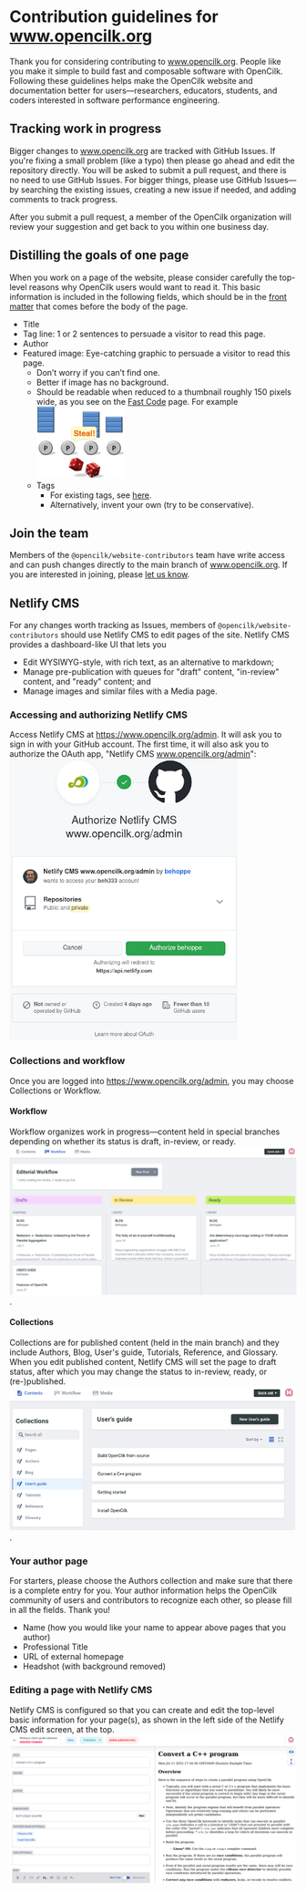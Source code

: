 # Contribution guidelines for www.opencilk.org

Thank you for considering contributing to www.opencilk.org. People like you make it simple to build fast and composable software with OpenCilk. Following these guidelines helps make the OpenCilk website and documentation better for users&mdash;researchers, educators, students, and coders interested in software performance engineering.

## Tracking work in progress

Bigger changes to www.opencilk.org are tracked with GitHub Issues. If you're fixing a small problem (like a typo) then please go ahead and 
edit the repository directly. You will be asked to submit a pull request, and there is no need to use GitHub Issues. For bigger things,
please use GitHub Issues&mdash;by searching the existing issues, creating a new issue if needed, and adding comments to track progress.

After you submit a pull request, a member of the OpenCilk organization will review your suggestion and get back to you within one business day.

## Distilling the goals of one page

When you work on a page of the website, please consider carefully the top-level reasons why OpenCilk users would want to read it. This basic information is included in the following fields, which should be in the [front matter](https://www.11ty.dev/docs/data-frontmatter/) that comes before the body of the page.

- Title
- Tag line: 1 or 2 sentences to persuade a visitor to read this page.
- Author
- Featured image: Eye-catching graphic to persuade a visitor to read this page.
  * Don’t worry if you can’t find one.
  * Better if image has no background.
  * Should be readable when reduced to a thumbnail roughly 150 pixels wide, as you see on the [Fast Code](https://www.opencilk.org/posts) page. For example </br>![random-work-steal](/src/img/random-work-steal-154px.png)
  * Tags
    - For existing tags, see [here](https://www.opencilk.org/tags/news/).
    - Alternatively, invent your own (try to be conservative).

## Join the team

Members of the `@opencilk/website-contributors` team have write access and can push changes directly to the main branch of www.opencilk.org.
If you are interested in joining, please [let us know](https://github.com/orgs/OpenCilk/discussions).

## Netlify CMS

For any changes worth tracking as Issues, members of `@opencilk/website-contributors` should use Netlify CMS to edit pages of the site. 
Netlify CMS provides a dashboard-like UI that lets you

- Edit WYSIWYG-style, with rich text, as an alternative to markdown;
- Manage pre-publication with queues for "draft" content, "in-review" content, and "ready" content; and
- Manage images and similar files with a Media page.

### Accessing and authorizing Netlify CMS

Access Netlify CMS at https://www.opencilk.org/admin. It will ask you to sign in with your GitHub account. The first time, it will also 
ask you to authorize the OAuth app, "Netlify CMS www.opencilk.org/admin": </br>![authorize-netlify-cms-oath](/src/img/authorize-netlify-cms-oauth.png)

### Collections and workflow

Once you are logged into https://www.opencilk.org/admin, you may choose Collections or Workflow.

#### Workflow 

Workflow organizes work in progress&mdash;content held in special branches depending on whether its status is draft, in-review, or ready.
</br>![netlify-cms-workflow](/src/img/netlify-cms-workflow.png).

#### Collections

Collections are for published content (held in the main branch) and they include Authors, Blog, User's guide, Tutorials, Reference, and Glossary.
When you edit published content, Netlify CMS will set the page to draft status, after which you may change the status to in-review, ready, or (re-)published.
</br>![netlify-cms-collections](/src/img/netlify-cms-collections.png).

### Your author page

For starters, please choose the Authors collection and make sure that there is a complete entry for you. Your author information helps the OpenCilk community of users and contributors to recognize each other, so please fill in all the fields. Thank you!

- Name (how you would like your name to appear above pages that you author)
- Professional Title
- URL of external homepage
- Headshot (with background removed)

### Editing a page with Netlify CMS

Netlify CMS is configured so that you can create and edit the top-level basic information for your page(s), as shown in the left side of the Netlify CMS edit screen, at the top. </br>![netlify-cms-editor](/src/img/netlify-cms-editor.png)
